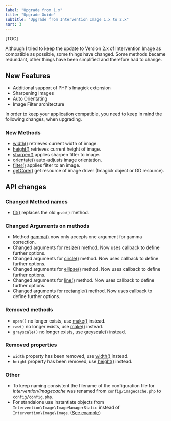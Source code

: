 ```yaml
---
label: "Upgrade from 1.x"
title: "Upgrade Guide"
subtitle: "Upgrade from Intervention Image 1.x to 2.x"
sort: 3
---
```


[TOC]

Although I tried to keep the update to Version 2.x of Intervention Image as compatible as possible, some things have changed. Some methods became redundant, other things have been simplified and therefore had to change. 

## New Features

- Additional support of PHP's Imagick extension
- Sharpening Images
- Auto Orientating
- Image Filter architecture

In order to keep your application compatible, you need to keep in mind the following changes, when upgrading.

### New Methods

- [width()](/v2/api/width) retrieves current width of image.
- [height()](/v2/api/height) retrieves current height of image.
- [sharpen()](/v2/api/sharpen) applies sharpen filter to image.
- [orientate()](/v2/api/orientate) auto-adjusts image orientation.
- [filter()](/v2/api/filter) applies filter to an image.
- [getCore()](/v2/api/get-core) get resource of image driver (Imagick object or GD resource).

## API changes

### Changed Method names

- [fit()](/v2/api/fit) replaces the old ```grab()``` method.

### Changed Arguments on methods

- Method [gamma()](/v2/api/gamma) now only accepts one argument for gamma correction. 
- Changed arguments for [resize()](/v2/api/resize) method. Now uses callback to define further options. 
- Changed arguments for [circle()](/v2/api/circle) method. Now uses callback to define further options.
- Changed arguments for [ellipse()](/v2/api/ellipse) method. Now uses callback to define further options.
- Changed arguments for [line()](/v2/api/line) method. Now uses callback to define further options.
- Changed arguments for [rectangle()](/v2/api/rectangle) method. Now uses callback to define further options.

### Removed methods

- ```open()``` no longer exists, use [make()](/v2/api/make) instead.
- ```raw()``` no longer exists, use [make()](/v2/api/make) instead.
- ```grayscale()``` no longer exists, use [greyscale()](/v2/api/greyscale) instead.

### Removed properties

- ```width``` property has been removed, use [width()](/v2/api/width) instead.
- ```height``` property has been removed, use [height()](/v2/api/height) instead.

### Other

- To keep naming consistent the filename of the configuration file for *intervention/imagecache* was renamed from `config/imagecache.php` to `config/config.php`.
- For standalone use instantiate objects from `Intervention\Image\ImageManagerStatic` instead of `Intervention\Image\Image`. ([See example](/v2/introduction/installation))
